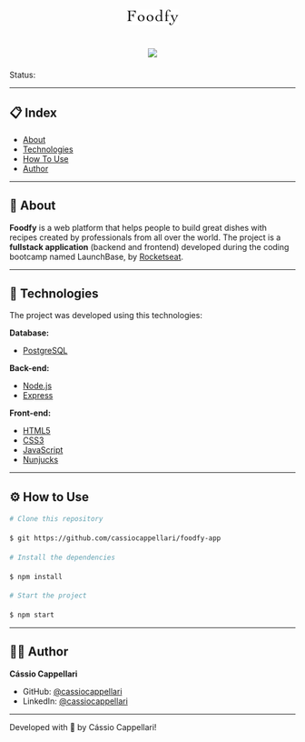 <h1 align="center">
    <img src="./public/assets/logo.png">
</h1>

<h2 align="center">
    <img src="./public/assets/foodfy-gif.gif">
</h2>

Status:

---

## 📋 Index

- [About](#-about)
- [Technologies](#-technologies)
- [How To Use](#-how-to-use)
- [Author](#-author)

---

## 🍕 About

**Foodfy** is a web platform that helps people to build great dishes with recipes created by professionals from all over the world. The project is a **fullstack application** (backend and frontend) developed during the coding bootcamp named LaunchBase, by [Rocketseat](https://rocketseat.com.br/).

---

## 🤖 Technologies

The project was developed using this technologies:

**Database:**
- [PostgreSQL](https://www.postgresql.org/)

**Back-end:**
- [Node.js](https://nodejs.org/en/)
- [Express](https://expressjs.com/)

**Front-end:**
- [HTML5](https://developer.mozilla.org/en-US/docs/Web/Guide/HTML/HTML5)
- [CSS3](https://developer.mozilla.org/en-US/docs/Archive/CSS3)
- [JavaScript](https://js.org/)
- [Nunjucks](https://mozilla.github.io/nunjucks/)

---

## ⚙ How to Use

```bash
# Clone this repository

$ git https://github.com/cassiocappellari/foodfy-app

# Install the dependencies

$ npm install

# Start the project

$ npm start

```

---

## 👨‍🚀 Author

**Cássio Cappellari**

- GitHub: [@cassiocappellari](https://github.com/cassiocappellari)
- LinkedIn: [@cassiocappellari](https://www.linkedin.com/in/cassiocappellari/)

---

Developed with 💚 by Cássio Cappellari!
